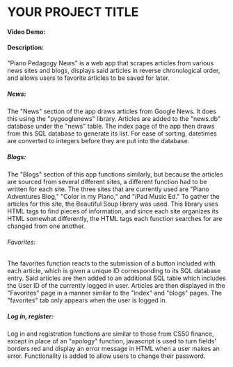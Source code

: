 # YOUR PROJECT TITLE
#### Video Demo:  <URL HERE>
#### Description:
"Piano Pedagogy News" is a web app that scrapes articles from various news sites and blogs, displays said articles in reverse chronological order, and allows users to favorite articles to be saved for later.
##### News:
The "News" section of the app draws articles from Google News. It does this using the "pygooglenews" library. Articles are added to the "news.db" database under the "news" table. The index page of the app then draws from this SQL database to generate its list. For ease of sorting, datetimes are converted to integers before they are put into the database.
##### Blogs:
The "Blogs" section of this app functions similarly, but because the articles are sourced from several different sites, a different function had to be written for each site. The three sites that are currently used are "Piano Adventures Blog," "Color in my Piano," and "iPad Music Ed." To gather the articles for this site, the Beautiful Soup library was used. This library uses HTML tags to find pieces of information, and since each site organizes its HTML somewhat differently, the HTML tags each function searches for are changed from one another.
###### Favorites:
The favorites function reacts to the submission of a button included with each article, which is given a unique ID corresponding to its SQL database entry. Said articles are then added to an additional SQL table which includes the User ID of the currently logged in user. Articles are then displayed in the "Favorites" page in a manner similar to the "index" and "blogs" pages. The "favorites" tab only appears when the user is logged in.
##### Log in, register:
Log in and registration functions are similar to those from CS50 finance, except in place of an "apology" function, javascript is used to turn fields' borders red and display an error message in HTML when a user makes an error. Functionality is added to allow users to change their password.
